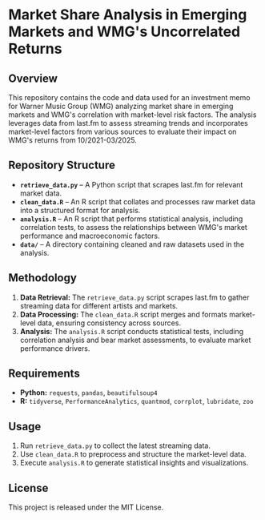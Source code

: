 # Market Share Analysis in Emerging Markets and WMG's Uncorrelated Returns

## Overview
This repository contains the code and data used for an investment memo for Warner Music Group (WMG) analyzing market share in emerging markets and WMG's correlation with market-level risk factors. The analysis leverages data from last.fm to assess streaming trends and incorporates market-level factors from various sources to evaluate their impact on WMG's returns from 10/2021-03/2025.

## Repository Structure
- **`retrieve_data.py`** – A Python script that scrapes last.fm for relevant market data.
- **`clean_data.R`** – An R script that collates and processes raw market data into a structured format for analysis.
- **`analysis.R`** – An R script that performs statistical analysis, including correlation tests, to assess the relationships between WMG's market performance and macroeconomic factors.
- **`data/`** – A directory containing cleaned and raw datasets used in the analysis.

## Methodology
1. **Data Retrieval:** The `retrieve_data.py` script scrapes last.fm to gather streaming data for different artists and markets.
2. **Data Processing:** The `clean_data.R` script merges and formats market-level data, ensuring consistency across sources.
3. **Analysis:** The `analysis.R` script conducts statistical tests, including correlation analysis and bear market assessments, to evaluate market performance drivers.

## Requirements
- **Python:** `requests`, `pandas`, `beautifulsoup4`
- **R:** `tidyverse`, `PerformanceAnalytics`, `quantmod`, `corrplot`, `lubridate`, `zoo`

## Usage
1. Run `retrieve_data.py` to collect the latest streaming data.
2. Use `clean_data.R` to preprocess and structure the market-level data.
3. Execute `analysis.R` to generate statistical insights and visualizations.

## License
This project is released under the MIT License.

